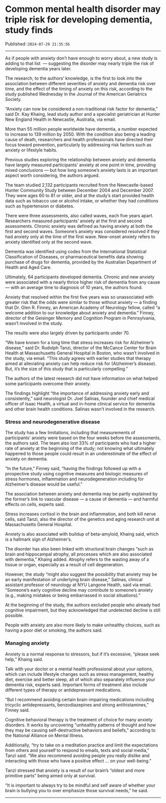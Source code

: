 # Common mental health disorder may triple risk for developing dementia, study finds

Published :`2024-07-29 21:35:56`

---

As if people with anxiety don’t have enough to worry about, a new study is adding to that list  — suggesting the disorder may nearly triple the risk of developing dementia years later.

The research, to the authors’ knowledge, is the first to look into the association between different severities of anxiety and dementia risk over time, and the effect of the timing of anxiety on this risk, according to the study published Wednesday in the Journal of the American Geriatrics Society.

“Anxiety can now be considered a non-traditional risk factor for dementia,” said Dr. Kay Khaing, lead study author and a specialist geriatrician at Hunter New England Health in Newcastle, Australia, via email.

More than 55 million people worldwide have dementia, a number expected to increase to 139 million by 2050. With the condition also being a leading cause of death, researchers and health professionals have directed their focus toward prevention, particularly by addressing risk factors such as anxiety or lifestyle habits.

Previous studies exploring the relationship between anxiety and dementia have largely measured participants’ anxiety at one point in time, providing mixed conclusions — but how long someone’s anxiety lasts is an important aspect worth considering, the authors argued.

The team studied 2,132 participants recruited from the Newcastle-based Hunter Community Study between December 2004 and December 2007. They were ages 60 to 81 or older, and at the study’s start provided health data such as tobacco use or alcohol intake, or whether they had conditions such as hypertension or diabetes.

There were three assessments, also called waves, each five years apart. Researchers measured participants’ anxiety at the first and second assessments. Chronic anxiety was defined as having anxiety at both the first and second waves. Someone’s anxiety was considered resolved if they had anxiety only at the time of the first wave. New-onset anxiety refers to anxiety identified only at the second wave.

Dementia was identified using codes from the International Statistical Classification of Diseases, or pharmaceutical benefits data showing purchase of drugs for dementia, provided by the Australian Department of Health and Aged Care.

Ultimately, 64 participants developed dementia. Chronic and new anxiety were associated with a nearly thrice higher risk of dementia from any cause — with an average time to diagnosis of 10 years, the authors found.

Anxiety that resolved within the first five years was so unassociated with greater risk that the odds were similar to those without anxiety — a finding that Dr. Glen R. Finney, an American Academy of Neurology fellow, called “a welcome addition to our knowledge about anxiety and dementia.” Finney, director of the Geisinger Memory and Cognition Program in Pennsylvania, wasn’t involved in the study.

The results were also largely driven by participants under 70.

“We have known for a long time that stress increases risk for Alzheimer’s disease,” said Dr. Rudolph Tanzi, director of the McCance Center for Brain Health at Massachusetts General Hospital in Boston, who wasn’t involved in the study, via email. “This study agrees with earlier studies that therapy aimed at alleviating anxiety can help reduce risk for (Alzheimer’s disease). But, it’s the size of this study that is particularly compelling.”

The authors of the latest research did not have information on what helped some participants overcome their anxiety.

The findings highlight “the importance of addressing anxiety early and consistently,” said neurologist Dr. Joel Salinas, founder and chief medical officer of Isaac Health, a virtual and in-home clinical service for dementia and other brain health conditions. Salinas wasn’t involved in the research.

### Stress and neurodegenerative disease

The study has a few limitations, including that measurements of participants’ anxiety were based on the four weeks before the assessments, the authors said. The team also lost 33% of participants who had a higher rate of anxiety at the beginning of the study; not knowing what ultimately happened to those people could result in an underestimate of the effect of anxiety on dementia.

“In the future,” Finney said, “having the findings followed up with a prospective study using cognitive measures and biologic measures of stress hormones, inflammation and neurodegeneration including for Alzheimer’s disease would be useful.”

The association between anxiety and dementia may be partly explained by the former’s link to vascular disease — a cause of dementia — and harmful effects on cells, experts said.

Stress increases cortisol in the brain and inflammation, and both kill nerve cells, said Tanzi, also the director of the genetics and aging research unit at Massachusetts General Hospital.

Anxiety is also associated with buildup of beta-amyloid, Khaing said, which is a hallmark sign of Alzheimer’s.

The disorder has also been linked with structural brain changes “such as brain and hippocampal atrophy, all processes which are also associated with dementia,” Khaing added. Atrophy refers to the wasting away of a tissue or organ, especially as a result of cell degeneration.

However, the study “might also suggest the possibility that anxiety may be an early manifestation of underlying brain disease,” Salinas, clinical assistant professor of neurology at NYU Langone Health, said via email. “Someone’s early cognitive decline may contribute to someone’s anxiety (e.g., making mistakes or being embarrassed in social situations).”

At the beginning of the study, the authors excluded people who already had cognitive impairment, but they acknowledged that undetected decline is still possible.

People with anxiety are also more likely to make unhealthy choices, such as having a poor diet or smoking, the authors said.

### Managing anxiety

Anxiety is a normal response to stressors, but if it’s excessive, “please seek help,” Khaing said.

Talk with your doctor or a mental health professional about your options, which can include lifestyle changes such as stress management, healthy diet, exercise and better sleep, all of which also separately influence your dementia risk, experts said. Important forms of treatment also include different types of therapy or antidepressant medications.

“But I recommend avoiding certain brain-impairing medications including tricyclic antidepressants, benzodiazepines and strong antihistamines,” Finney said.

Cognitive behavioral therapy is the treatment of choice for many anxiety disorders. It works by uncovering “unhealthy patterns of thought and how they may be causing self-destructive behaviors and beliefs,” according to the National Alliance on Mental Illness.

Additionally, “try to take on a meditation practice and limit the expectations from others and yourself to respond to emails, texts and social media,” Tanzi said. “We also recommend avoiding people you really dislike and interacting with those who have a positive effect … on your well-being.”

Tanzi stressed that anxiety is a result of our brain’s “oldest and more primitive parts” being aimed only at survival.

“It is important to always try to be mindful and self aware of whether your brain is bullying you to over emphasize those survival needs,” he said.

---

